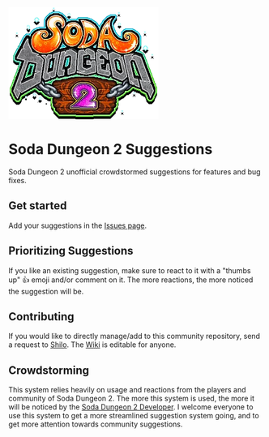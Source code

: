 [![Soda Dungeon 2](SodaDungeon2.png)](https://www.sodadungeon.com)
# Soda Dungeon 2 Suggestions
Soda Dungeon 2 unofficial crowdstormed suggestions for features and bug fixes.  

## Get started
Add your suggestions in the [Issues page](https://github.com/Shilo/SD2-Suggestions/issues).  

## Prioritizing Suggestions
If you like an existing suggestion, make sure to react to it with a "thumbs up" 👍 emoji and/or comment on it. The more reactions, the more noticed the suggestion will be.  

## Contributing
If you would like to directly manage/add to this community repository, send a request to [Shilo](https://github.com/Shilo). The [Wiki](https://github.com/Shilo/SD2-Suggestions/wiki) is editable for anyone.

## Crowdstorming
This system relies heavily on usage and reactions from the players and community of Soda Dungeon 2. The more this system is used, the more it will be noticed by the [Soda Dungeon 2 Developer](https://www.sodadungeon.com). I welcome everyone to use this system to get a more streamlined suggestion system going, and to get more attention towards community suggestions.
